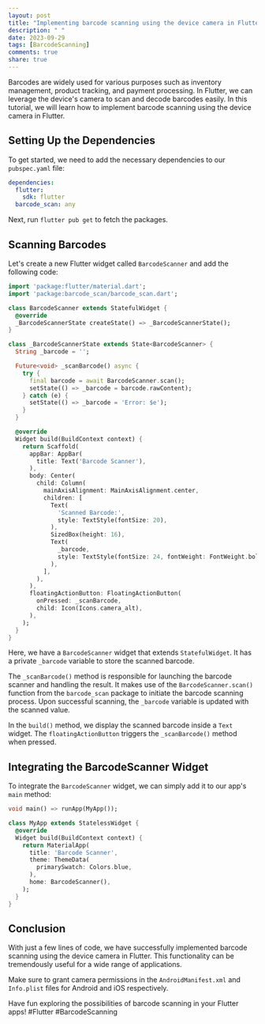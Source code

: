 ```yaml
---
layout: post
title: "Implementing barcode scanning using the device camera in Flutter"
description: " "
date: 2023-09-29
tags: [BarcodeScanning]
comments: true
share: true
---
```


Barcodes are widely used for various purposes such as inventory management, product tracking, and payment processing. In Flutter, we can leverage the device's camera to scan and decode barcodes easily. In this tutorial, we will learn how to implement barcode scanning using the device camera in Flutter.

## Setting Up the Dependencies

To get started, we need to add the necessary dependencies to our `pubspec.yaml` file:

```yaml
dependencies:
  flutter:
    sdk: flutter
  barcode_scan: any
```

Next, run `flutter pub get` to fetch the packages.

## Scanning Barcodes

Let's create a new Flutter widget called `BarcodeScanner` and add the following code:

```dart
import 'package:flutter/material.dart';
import 'package:barcode_scan/barcode_scan.dart';

class BarcodeScanner extends StatefulWidget {
  @override
  _BarcodeScannerState createState() => _BarcodeScannerState();
}

class _BarcodeScannerState extends State<BarcodeScanner> {
  String _barcode = '';

  Future<void> _scanBarcode() async {
    try {
      final barcode = await BarcodeScanner.scan();
      setState(() => _barcode = barcode.rawContent);
    } catch (e) {
      setState(() => _barcode = 'Error: $e');
    }
  }

  @override
  Widget build(BuildContext context) {
    return Scaffold(
      appBar: AppBar(
        title: Text('Barcode Scanner'),
      ),
      body: Center(
        child: Column(
          mainAxisAlignment: MainAxisAlignment.center,
          children: [
            Text(
              'Scanned Barcode:',
              style: TextStyle(fontSize: 20),
            ),
            SizedBox(height: 16),
            Text(
              _barcode,
              style: TextStyle(fontSize: 24, fontWeight: FontWeight.bold),
            ),
          ],
        ),
      ),
      floatingActionButton: FloatingActionButton(
        onPressed: _scanBarcode,
        child: Icon(Icons.camera_alt),
      ),
    );
  }
}
```

Here, we have a `BarcodeScanner` widget that extends `StatefulWidget`. It has a private `_barcode` variable to store the scanned barcode.

The `_scanBarcode()` method is responsible for launching the barcode scanner and handling the result. It makes use of the `BarcodeScanner.scan()` function from the `barcode_scan` package to initiate the barcode scanning process. Upon successful scanning, the `_barcode` variable is updated with the scanned value.

In the `build()` method, we display the scanned barcode inside a `Text` widget. The `floatingActionButton` triggers the `_scanBarcode()` method when pressed.

## Integrating the BarcodeScanner Widget

To integrate the `BarcodeScanner` widget, we can simply add it to our app's `main` method:

```dart
void main() => runApp(MyApp());

class MyApp extends StatelessWidget {
  @override
  Widget build(BuildContext context) {
    return MaterialApp(
      title: 'Barcode Scanner',
      theme: ThemeData(
        primarySwatch: Colors.blue,
      ),
      home: BarcodeScanner(),
    );
  }
}
```

## Conclusion

With just a few lines of code, we have successfully implemented barcode scanning using the device camera in Flutter. This functionality can be tremendously useful for a wide range of applications.

Make sure to grant camera permissions in the `AndroidManifest.xml` and `Info.plist` files for Android and iOS respectively.

Have fun exploring the possibilities of barcode scanning in your Flutter apps! #Flutter #BarcodeScanning
